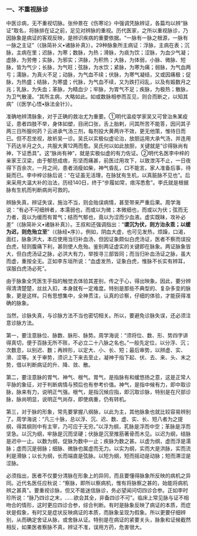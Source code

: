### 一、不重视脉诊

中医诊病，无不重视切脉。张仲景在《伤寒论》中强调凭脉辨证，各篇均以辨“脉证”取名，将脉排在证之前，足见对辨脉的重视。历代医家，之所以重视脉诊，乃因脉象是病证的客观反映，是辨识疾病的重要依据。“一脉有一脉之根源，一脉有一脉之主证”（《脉简补义•诸脉补真》）。29种脉象所主病证：浮脉，主病在表；沉脉，主病在里；迟脉，为寒；数脉，为热；滑脉，为痰为饮；涩脉，为血少气凝；虚脉，为劳倦；实脉，为邪实；洪脉，为积热；大脉，为体弱，小脉、微脉、短脉，皆为气少；长脉，为气旺；弦脉，为水饮；紧脉，为寒为痛；弱脉，为气血两亏；濡脉，为真火不足；动脉，为气血不续；伏脉，为寒气凝结，又或因痛极；促脉，为热盛；结脉，为寒盛；代脉，为气血不续，又为跌打闷乱，以及有娠数月之兆；乳脉，为失血；革脉，为精血少；牢脉，为胃气不足；疾脉，为极热；散脉，为卫气散漫。“其所主病，大略如此。如或数脉相参而互见，则合而断之，以知其病”（《医学心悟•脉法金针》）。

准确地辨清脉象，对于正确的救冶尤为重要。①明代温疫学家吴又可曾治朱某疫证，患者四肢不举，身体如塑，目闭口张，舌上胎剌，问其所苦不能答，因问其子两三日所服何药？云进承气汤三剂，每剂投大黄两许不效，更无他策，惟待日而已。但不忍坐视，故祈吴一诊。吴氏以实极似虚论治，放胆运用大承气汤，并连用下药达半月之久，共服大黄12两而愈。吴氏何以如此放胆，关键就是“诊得脉尚有神，下证悉具”。这“脉尚有神”，就是实极似虚的有力佐证。②明代名医李中梓的亲家王汉梁，由于郁怒成痞，形坚而痛甚，前医过用攻下，以致泄泻不止，一日夜得下百余次，一月之间，患者消瘦如柴，神气昏乱，口不能言。家人准备后事，待毙而已。李中梓诊脉后说：“在证虽无活理，在脉犹有生机，以真脏脉不见也”。后来采用大温大补的治法，历经140日，终于“步履如常，痞泻悉愈”。李氏就是根据脉有生机而判断病尚可救的。

辨脉失真，辨证失误，施治不当，则会贻误病情，甚至带来严重后果。周学海说：“有必不可细辨者，本濡弱也，而或以为微；本微细也，而或以为伏；弦而无力者，竟以为缓而有胃气；结而气郁也，竟以为涩而少血液。虚实既昧，攻补必差”（《脉简补义•诸脉补真》）。王叔和还强调指出：“**谓沉为伏，则方治永乖；以缓为迟，则危殆立至**”（《脉经•序》）。例如，阴血大虚，也可见发热，烦躁，口渴，面红，脉象洪大，本应使用当归补血汤，但因证象颇似白虎汤证，医者不察而误投白虎，轻则腹痛下利，甚则使人危殆。鉴别两证虚实的关键即在脉象。两证脉象皆大，但白虎汤证之脉，必洪大有力，举按寻三部皆同；而当归补血汤证之脉，虽大而虚，重按全无。正如李东垣所说：“血虚发热，证象白虎，惟脉不长实有辨耳，误服白虎汤必死”。

由于脉象全凭医生手指的触觉去体验其差别，传之于心，得出映象。因此，要分辨得清清楚楚，丝丝入扣，本身就有一定难度。特别是那些不典型的、复杂多变的脉象，更是这样。只有思想集中，全神贯注，认真的诊察，仔细的体验，才能获得准确的脉象。

当然，诊脉失真，与诊脉方法不当也密切相关。所以，要避免诊脉失误，还必须注意诊脉方法。

第一，要注意脉位、脉数、脉形、脉势。周学海说：“须将位、数、形、势四字讲得真切，便于百脉无所不赅，不必立二十八脉之名也。”一般先定位，以分浮、沉；次数息，以别迟、数；再辨形，以定大、小、长、短；最后审势，以辨虚、实、滑、涩等。关于审势，须识上下来去至止，凝神于指下起、伏、去、来、头、末之势，借以判断病证的升、降、敛、散。

第二，要注意脉的胃气、神气、根气。胃气，是指脉有和缓悠扬之意，这是正常人平脉的象征，对于判断病情与预后也有参考价值。神气，是指中候有力，即中取诊脉，脉来有力，说明正气强。根气，是指沉候应指，即沉取诊脉，特别是在尺部诊脉，脉尚明显，说明正气尚存，即使病重，仍有转机。

第三，对于脉的形象，常先要掌握八纲脉，以此为主，其他脉象也就比较容易辨别了。周学海说：“凡三十脉，总以浮、沉、迟、数、虚、实、长、短八者为之提纲，得其纲则中有主宰，乃可应于无穷。”以浮为纲，芤脉是浮而中空；革脉是浮而坚急。以沉为纲，牢脉是沉而坚硬；伏脉是沉至推筋著骨而木见。以迟为纲，结脉是迟中一止。以数为纲，促脉为数中一止；疾脉为数之甚。以虚为纲，虚而浮是濡脉；虚而沉是弱脉；细脉、微脉也属虚而无力。以实为纲，实而大是洪脉，实而流利是滑脉；以长为纲，长而端直是弦脉。以短为纲，短而摇动是动脉；短而滞涩是涩脉。

必须指出，医者不仅要分清脉在形象上的异同，而且要懂得脉象所反映的病机之异同。近代名医任应秋说：“察脉，即所以察病机，惟有将脉察之甚的，始能将病机辨之甚真”。要重视诊脉，但又不能迷信脉诊，务必望闻问切四诊合参。正如李时珍所说：“脉乃四诊之末，……欲会其全，非备四诊不可”。临床上常见脉与证不相吻合的情形，这时更应四诊合参，综合判断。有时是脉象反映了病证的本质，而症状是假象，有时又是症状反映病证的本质，而脉象呈现为假象。所以更要仔细辨别，从而确定舍证从脉，或舍脉从证。特别是在病证的紧要关头，脉象和证候截然相反，如果医者察脉不真，辨证不准，误用方药，危害很大。
